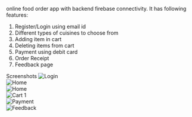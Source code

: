online food order app with backend firebase connectivity. It has following features:
1. Register/Login using email id  <br/> 
2. Different types of cuisines to choose from <br/> 
3. Adding item in cart <br/>  
4. Deleting items from cart <br/> 
5. Payment using debit card <br/> 
6. Order Receipt <br/>  
7. Feedback page <br/>  

 Screenshots
 ![Login](/images/Screenshot_20190908-232142.png) <br/>
 ![Home](/images/Screenshot_20190908-232023.png) <br/> ![Home](/images/Screenshot_20190908-232034.png) <br/>
 ![Cart 1](/images/Screenshot_20190908-232055.png) <br/>
 ![Payment](/images/Screenshot_20190908-232128.png) <br/>
 ![Feedback](/images/Screenshot_20190908-232115.png) <br/>
